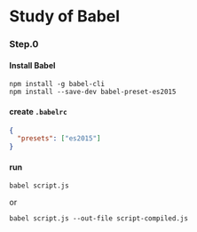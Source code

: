 # Study of Babel

### Step.0
#### Install Babel

```
npm install -g babel-cli
npm install --save-dev babel-preset-es2015
```

#### create `.babelrc`
```json
{
  "presets": ["es2015"]
}
```

#### run

```
babel script.js
```

or

```
babel script.js --out-file script-compiled.js
```

